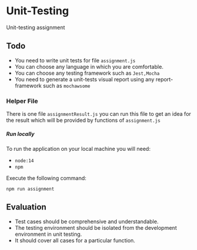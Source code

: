 # Unit-Testing 

Unit-testing assignment

## Todo

- You need to write unit tests for file `assignment.js`
- You can choose any language in which you are comfortable.
- You can choose any testing framework such as `Jest,Mocha`
- You need to generate a unit-tests visual report using any report-framework such as `mochawsome`  

### Helper File

There is one file `assignmentResult.js` you can run this file to get an idea for the result which will be provided by functions of `assignment.js`
##### Run locally 

To run the application on your local machine you will need:

- `node:14`
- `npm`

Execute the following command:

```
npm run assignment
```

## Evaluation

- Test cases should be comprehensive and understandable.
- The testing environment should be isolated from the development environment in unit testing.
- It should cover all cases for a particular function.





